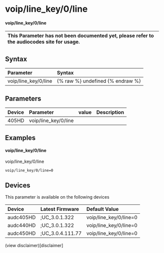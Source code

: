 ﻿---
description: voip/line_key/0/line
search: false
---

# voip/line_key/0/line

#### voip/line_key/0/line


| This Parameter has not been documented yet, please refer to the audiocodes site for usage.  |
| :--- |

## Syntax
| Parameter | Syntax |
| :--- | :--- |
|voip/line_key/0/line | {% raw %} undefined {% endraw %} |

## Parameters
|Device|Parameter|value|Description|
|:---|:---|:---|:---|
| 405HD | voip/line_key/0/line |  |  |

## Examples
#### voip/line_key/0/line

voip/line_key/0/line

```
voip/line_key/0/line=0
```

## Devices
This parameter is available on the following devices

| Device | Latest Firmware | Default Value |
|:---|:---|:---|
| audc405HD | ;UC_3.0.1.322 | voip/line_key/0/line=0 
| audc440HD | ;UC_3.0.1.322 | voip/line_key/0/line=0 
| audc450HD | ;UC_3.0.4.111.77 | voip/line_key/0/line=0 

(view disclaimer)[disclaimer]
